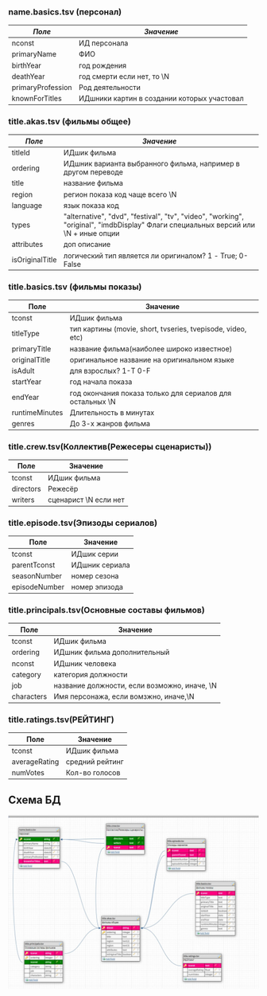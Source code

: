 
### name.basics.tsv (персонал)
| *Поле*              	| *Значение*                                    	
|-------------------	|---------------------------------------------	|
| nconst            	| ИД персонала                                	|
| primaryName       	| ФИО                                         	|
| birthYear         	| год рождения                                	|
| deathYear         	| год смерти если нет, то \N                  	|
| primaryProfession 	| Род деятельности                            	|
| knownForTitles    	| ИДшники картин в создании которых участовал 	|



### title.akas.tsv (фильмы общее)

| *Поле*            	| *Значение*                                                                                                                           	
|-----------------	|------------------------------------------------------------------------------------------------------------------------------------	|
| titleId         	| ИДшик фильма                                                                                                                       	|
| ordering        	| ИДшник варианта выбранного фильма, например в другом переводе                                                                      	|
| title           	| название фильма                                                                                                                    	|
| region          	| регион показа код чаще всего \N                                                                                                    	|
| language        	| язык показа код                                                                                                                    	|
| types           	| "alternative", "dvd", "festival", "tv", "video", "working", "original", "imdbDisplay" Флаги специальных версий или \N + иные опции 	|
| attributes      	| доп описание                                                                                                                       	|
| isOriginalTitle 	| логический тип является ли оригиналом? 1 - True; 0-False                                                                           	|



### title.basics.tsv (фильмы показы)

| Поле           	| Значение                                                    	|
|----------------	|-------------------------------------------------------------	|
| tconst         	| ИДшик фильма                                                	|
| titleType      	| тип картины (movie, short, tvseries, tvepisode, video, etc) 	|
| primaryTitle   	| название фильма(наиболее широко известное)                  	|
| originalTitle  	| оригинальное название на оригинальном языке                 	|
| isAdult        	| для взрослых? 1-T 0-F                                       	|
| startYear      	| год начала показа                                           	|
| endYear        	| год окончания показа только для сериалов для остальных \N   	|
| runtimeMinutes 	| Длительность в минутах                                      	|
| genres         	| До 3-х жанров фильма                                        	|


### title.crew.tsv(Коллектив(Режесеры сценаристы))


| Поле      	| Значение              	|
|-----------	|-----------------------	|
| tconst    	| ИДшик фильма          	|
| directors 	| Режесёр               	|
| writers   	| сценарист \N если нет 	|


### title.episode.tsv(Эпизоды сериалов)

| Поле          	| Значение       	|
|---------------	|----------------	|
| tconst        	| ИДшик серии    	|
| parentTconst  	| ИДшник сериала 	|
| seasonNumber  	| номер сезона   	|
| episodeNumber 	| номер эпизода  	|


### title.principals.tsv(Основные составы фильмов)

| Поле       	| Значение                                     	|
|------------	|----------------------------------------------	|
| tconst     	| ИДшик фильма                                 	|
| ordering   	| ИДшник фильма дополнительный                 	|
| nconst     	| ИДшник человека                              	|
| category   	| категория должности                          	|
| job        	| название должности, если возможно, иначе, \N 	|
| characters 	| Имя персонажа, если вомзжно, иначе,\N        	|



### title.ratings.tsv(РЕЙТИНГ)


| Поле          	| Значение        	|
|---------------	|-----------------	|
| tconst        	| ИДшик фильма    	|
| averageRating 	| средний рейтинг 	|
| numVotes      	| Кол-во голосов  	|


## Схема БД 

![Схема БД](https://github.com/mmonastyrskiy/Programming_3_sem/blob/main/Java_OOP/Monastyrskiy/Java_project/docs/images/information_schema.jpg "Схема БД")